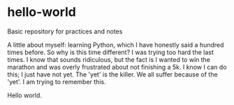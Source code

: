 # hello-world
Basic repository for practices and notes

A little about myself: learning Python, which I have honestly said a hundred times before. So why is this time different? I was trying too hard the last times. I know that sounds ridiculous, but the fact is I wanted to win the marathon and was overly frustrated about not finishing a 5k. 
I know I can do this; I just have not yet. The 'yet' is the killer. We all suffer because of the 'yet'. I am trying to remember this. 

Hello world.
